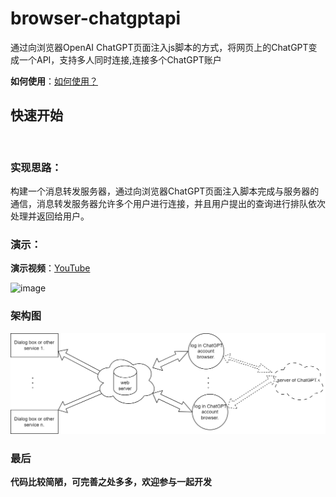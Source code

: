 # browser-chatgptapi

通过向浏览器OpenAI ChatGPT页面注入js脚本的方式，将网页上的ChatGPT变成一个API，支持多人同时连接,连接多个ChatGPT账户

**如何使用**：[如何使用？](wiki/如何使用.md)

## 快速开始

```shell


```
### 实现思路：

构建一个消息转发服务器，通过向浏览器ChatGPT页面注入脚本完成与服务器的通信，消息转发服务器允许多个用户进行连接，并且用户提出的查询进行排队依次处理并返回给用户。

### 演示：

**演示视频**：[YouTube](https://www.youtube.com/watch?v=dis8NDfT16I)

![image](imgs/api_test.png)

### 架构图

![架构图.png](imgs/en_architecture-diagram.png)

### 最后

**代码比较简陋，可完善之处多多，欢迎参与一起开发**